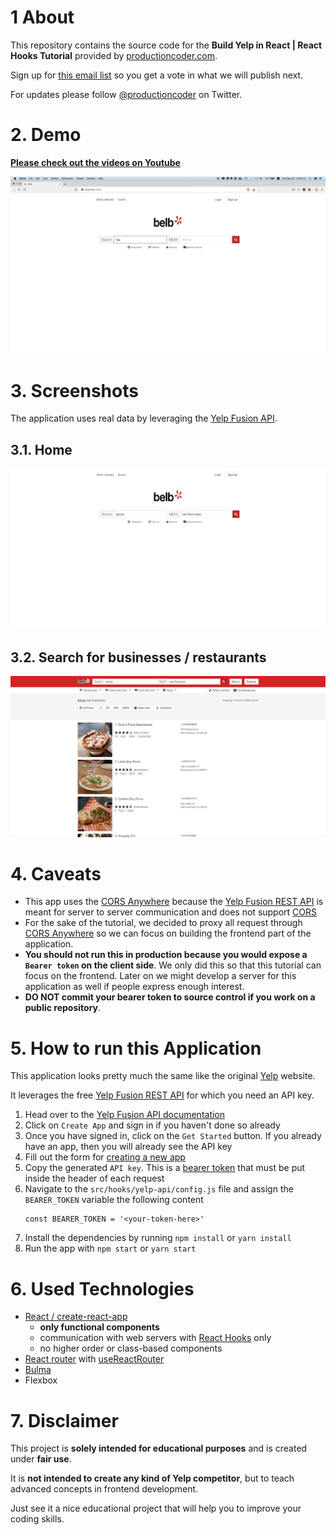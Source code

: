 # 1 About
This repository contains the source code for the **Build Yelp in React | React Hooks Tutorial** provided by [productioncoder.com](https://www.youtube.com/watch?v=8asNYp7koRg).

Sign up for [this email list](https://productioncoder.com/you-decide-what-we-build-next/) so you get a vote in what we will publish next.

For updates please follow [@productioncoder](https://twitter.com/productioncoder) on Twitter.

# 2. Demo
**[Please check out the videos on Youtube](https://www.youtube.com/watch?v=8asNYp7koRg)**

![Yelp Home](images/yelp.gif)
# 3. Screenshots
The application uses real data by leveraging the [Yelp Fusion API](https://www.yelp.com/developers/documentation/v3).

## 3.1. Home
![Yelp Home](images/yelp-home.png)

## 3.2. Search for businesses / restaurants
![Yelp Search](images/yelp-search.png)

# 4. Caveats
* This app uses the [CORS Anywhere](https://github.com/Rob--W/cors-anywhere/#documentation) because the [Yelp Fusion REST API](https://www.yelp.com/developers/documentation/v3) is meant for server to server communication and does not support [CORS](https://developer.mozilla.org/en-US/docs/Web/HTTP/CORS)
* For the sake of the tutorial, we decided to proxy all request through [CORS Anywhere](https://github.com/Rob--W/cors-anywhere/#documentation) so we can focus on building the frontend part of the application.
* **You should not run this in production because you would expose a `Bearer token` on the client side**. We only did this so that this tutorial can focus on the frontend. Later on we might develop a server for this application as well if people express enough interest.
* **DO NOT commit your bearer token to source control if you work on a public repository**.

# 5. How to run this Application
This application looks pretty much the same like the original [Yelp](https://www.yelp.com) website.

It leverages the free [Yelp Fusion REST API](https://www.yelp.com/developers/documentation/v3) for which you need an API key.

1. Head over to the [Yelp Fusion API documentation](https://www.yelp.com/developers/documentation/v3)
2. Click on `Create App` and sign in if you haven't done so already
3. Once you have signed in, click on the `Get Started` button. If you already have an app, then you will already see the API key
4. Fill out the form for [creating a new app](https://www.yelp.com/developers/v3/manage_app)
5. Copy the generated `API key`. This is a [bearer token](https://stackoverflow.com/questions/25838183/what-is-the-oauth-2-0-bearer-token-exactly/25843058) that must be put inside the header of each request
6. Navigate to the `src/hooks/yelp-api/config.js` file and assign the `BEARER_TOKEN` variable the following content
   ```
   const BEARER_TOKEN = '<your-token-here>'
   ```
7. Install the dependencies by running `npm install` or `yarn install`
8. Run the app with `npm start` or `yarn start`


# 6. Used Technologies
* [React / create-react-app](https://github.com/facebook/create-react-app)
    * **only functional components**
    * communication with web servers with [React Hooks](https://reactjs.org/docs/hooks-intro.html) only
    * no higher order or class-based components
* [React router](https://github.com/ReactTraining/react-router) with [useReactRouter](https://github.com/CharlesStover/use-react-router)
* [Bulma](https://bulma.io)
* Flexbox

# 7. Disclaimer
This project is **solely intended for educational purposes** and is created under **fair use**.

It is **not intended to create any kind of Yelp competitor**, but to teach advanced concepts in frontend development.

Just see it a nice educational project that will help you to improve your coding skills.
